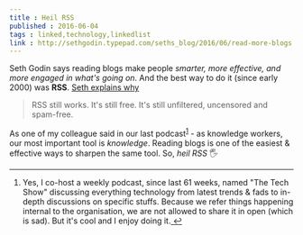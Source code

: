 ```yaml
---
title : Heil RSS
published : 2016-06-04
tags : linked,technology,linkedlist
link : http://sethgodin.typepad.com/seths_blog/2016/06/read-more-blogs.html
---
```


Seth Godin says reading blogs make people _smarter, more effective, and more engaged in what's going on_. And the best way to do it (since early 2000) was __RSS__. [Seth explains why](http://sethgodin.typepad.com/seths_blog/2016/06/read-more-blogs.html)

> RSS still works. It's still free. It's still unfiltered, uncensored and spam-free.

As one of my colleague said in our last podcast<sup id="fnref-1-2016-06-04"><a href="#fn-1-2016-06-04" rel="footnote">1</a></sup> - as knowledge workers, our most important tool is _knowledge_. Reading blogs is one of the easiest & effective ways to sharpen the same tool. So, *heil RSS* 🖐

---
<div class="footnotes">
 <ol>
 <li class="footnote" id="fn-1-2016-06-04"><p>Yes, I co-host a weekly podcast, since last 61 weeks, named "The Tech Show" discussing everything technology from latest trends & fads to in-depth discussions on specific stuffs. Because we refer things happening internal to the organisation, we are not allowed to share it in open (which is sad). But it's cool and I enjoy doing it.<a href="#fnref-1-2016-06-04" title="return to article"> ↩</a><p>
 </li>
 </ol>
</div>

[1]: #fn-1-2016-06-04
